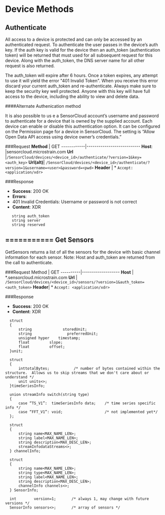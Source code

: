 Device Methods
==============

Authenticate
------------
All access to a device is protected and can only be accessed by an authenticated request. To authenticate the user passes in the device’s auth key. If the auth key is valid for the device then an auth\_token (authentication token) will be returned that must used for all subsequent request for this device. Along with the auth\_token, the DNS server name for all other request is also returned.

The auth\_token will expire after 6 hours. Once a token expires, any attempt to use it will yield the error "401 Invalid Token". When you receive this error discard your current auth\_token and re-authenticate. Always make sure to keep the security key well protected. Anyone with this key will have full access to the device, including the ability to view and delete data.

####Alternate Authenication method

It is also possible to us e a SensorCloud account’s username and password to authenticate for a device that is owned by the supplied account. Each device can enable or disable this authentication option. It can be configured on the Permission page for a device in SensorCloud. The setting is “Allow Open Data API access using device owner’s credentials.”

###Request
**Method**  | GET
------------|---------------------------
**Host**:   |sensorcloud.microstrain.com
**Url**     |```/SensorCloud/devices/<device_id>/authenticate/?version=1&key=<auth_key>```
**Url(alt)**| ```/SensorCloud/devices/<device_id>/authenticate/?version=1&username=<user>&password=<pwd>```
**Header**  | * ```Accept: <application/xdr>```

###Response
* **Success**: 200 OK
* **Errors**:
 * 401 Invalid Credentials: Username or password is not correct
* **Content**: XDR
```
   string auth_token
   string server
   string reserved
```
 
===========
Get Sensors
-----------
GetSensors returns a list of all the sensors for the device with basic channel information for each sensor.
Note: Host and auth_token are returned from the call to authenticate.

###Request
Method    | GET
----------|-------------------
**Host**  | \*.sensorcloud.microstrain.com
**Url**   | ```/SensorCloud/devices/<device_id>/sensors/?version=1&auth_token=<auth_token>```
**Header**| * ```Accept: <application/xdr>```

###Response
* **Success**: 200 OK
* **Content**: XDR
```
  struct	
  {
      string        	  storedUnit;
      string 		        preferredUnit;
      unsigned hyper  	timestamp;
      float  		slope;
      float  		offset;
  }unit;
  
  struct
  {
      inttotalBytes;           /* number of bytes contained within the structure.  Allows us to skip streams that we don't care about or understand */
      unit units<>;
  }timeSeriesInfo;
  
  union streamInfo switch(string type)
  {
      case “TS_V1”:  timeSeriesInfo data;    /* time series specific info */
      case “FFT_V1”: void;                   /* not implemented yet*/
  };
  
  struct
  {
      string name<MAX_NAME_LEN>;
      string label<MAX_NAME_LEN>;
      string description<MAX_DESC_LEN>;
      streamInfodataStreams<>;
  } channelInfo;
  
  struct
  {
      string name<MAX_NAME_LEN>;
      string type<MAX_NAME_LEN>;
      string label<MAX_NAME_LEN>;
      string description<MAX_DESC_LEN>;
      channelInfo channels<>;
  } SensorInfo;
  
  int        version=1;       /* always 1, may change with future versions */
  SensorInfo sensors<>;       /* array of sensors */
```









